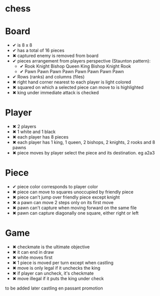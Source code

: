 # chess

# Board
- ✔ is 8 x 8
- ✔ has a total of 16 pieces
- ✖ captured enemy is removed from board
- ✔ pieces arrangement from players perspective (Staunton pattern):
    - ✔ Rook Knight Bishop Queen King Bishop Knight Rook
    - ✔ Pawn  Pawn   Pawn  Pawn  Pawn  Pawn   Pawn  Pawn
- ✔ Rows (ranks) and columns (files)
- ✖ right hand corner nearest to each player is light colored
- ✖ squared on which  a selected piece can move to is highlighted
- ✖ king under immediate attack is checked

# Player
- ✖ 2 players
- ✖ 1 white and 1 black
- ✖ each player has 8 pieces
- ✖ each player has 1 king, 1 queen, 2 bishops, 2 knights, 2 rooks and 8 pawns
- ✖ piece moves by player select the piece and its destination. eg a2a3

# Piece
- ✔ piece color corresponds to player color
- ✖ piece can move to squares unoccupied by friendly piece
- ✖ piece can't jump over friendly piece except knight
- ✖ a pawn can move 2 steps only on its first move
- ✖ pawn can't capture when moving forward on the same file
- ✖ pawn can capture diagonally one square, either right or left

# Game
- ✖ checkmate is the ultimate objective
- ✖ it can end in draw
- ✖ white moves first
- ✖ 1 piece is moved per turn except when castling
- ✖ move is only legal if it unchecks the king
- ✖ if player can uncheck, it's checkmate
- ✖ move illegal if it puts the king under check

to be added later
castling
en passant
promotion